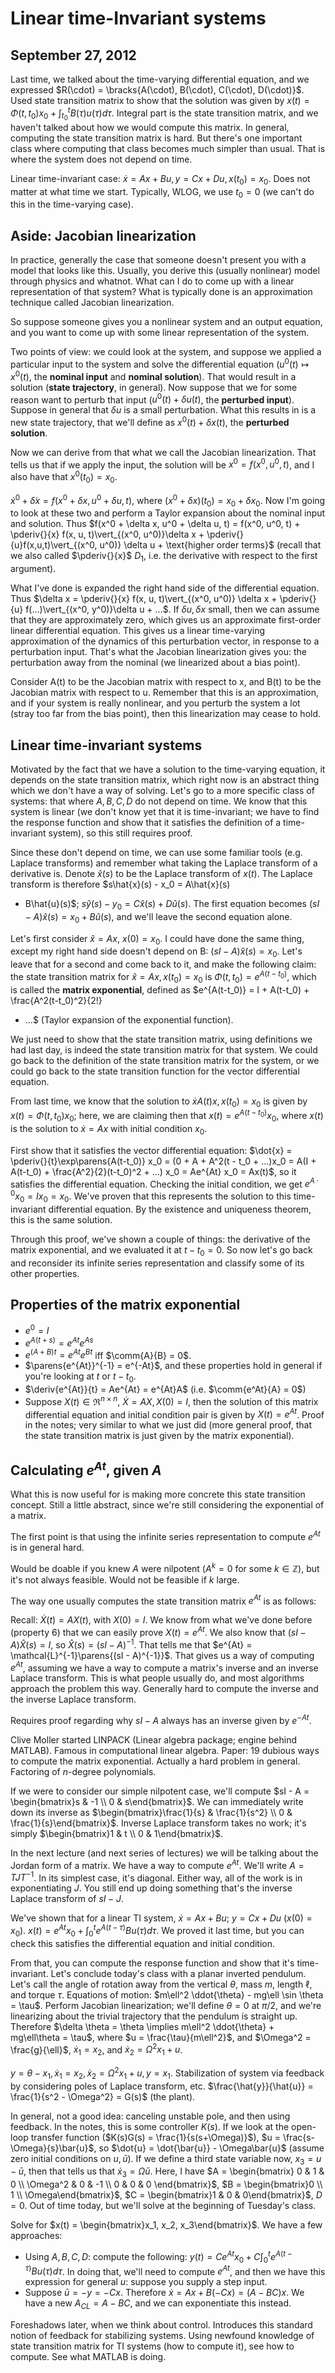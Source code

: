 Linear time-Invariant systems
=============================
September 27, 2012
------------------
Last time, we talked about the time-varying differential equation, and we
expressed $R(\cdot) = \bracks{A(\cdot), B(\cdot), C(\cdot),
D(\cdot)}$. Used state transition matrix to show that the solution was
given by $x(t) = \Phi(t, t_0) x_0 + \int_{t_0}^t B(\tau) u(\tau)
d\tau$. Integral part is the state transition matrix, and we haven't
talked about how we would compute this matrix. In general, computing the
state transition matrix is hard. But there's one important class where
computing that class becomes much simpler than usual. That is where the
system does not depend on time.

Linear time-invariant case: $\dot{x} = Ax + Bu, y = Cx + Du, x(t_0) =
x_0$. Does not matter at what time we start. Typically, WLOG, we use $t_0 =
0$ (we can't do this in the time-varying case).

Aside: Jacobian linearization
-----------------------------
In practice, generally the case that someone
doesn't present you with a model that looks like this. Usually, you derive
this (usually nonlinear) model through physics and whatnot. What can I do
to come up with a linear representation of that system? What is typically
done is an approximation technique called Jacobian linearization.

So suppose someone gives you a nonlinear system and an output equation,
and you want to come up with some linear representation of the system.

Two points of view: we could look at the system, and suppose we applied a
particular input to the system and solve the differential equation
($u^0(t) \mapsto x^0(t)$, the **nominal input** and **nominal
solution**). That would result in a solution (**state trajectory**, in
general). Now suppose that we for some reason want to perturb that input
($u^0(t) + \delta u(t)$, the **perturbed input**). Suppose in general
that $\delta u$ is a small perturbation. What this results in is a new
state trajectory, that we'll define as $x^0(t) + \delta x(t)$, the
**perturbed solution**.

Now we can derive from that what we call the Jacobian linearization. That
tells us that if we apply the input, the solution will be $x^0 =
f(x^0, u^0, t)$, and I also have that $x^0(t_0) = x_0$.

$\dot{x}^0 + \dot{\delta}x = f(x^0 + \delta x, u^0 + \delta u, t)$, where
$(x^0 + \delta x)(t_0) = x_0 + \delta x_0$. Now I'm going to look at these
two and perform a Taylor expansion about the nominal input and
solution. Thus $f(x^0 + \delta x, u^0 + \delta u, t) = f(x^0, u^0, t) +
\pderiv{}{x} f(x, u, t)\vert_{(x^0, u^0)}\delta x +
\pderiv{}{u}f(x,u,t)\vert_{(x^0, u^0)} \delta u + \text{higher order
terms}$ (recall that we also called $\pderiv{}{x}$ $D_1$, i.e. the
derivative with respect to the first argument).

What I've done is expanded the right hand side of the differential
equation. Thus $\delta x = \pderiv{}{x} f(x, u, t)\vert_{(x^0, u^0)} \delta
x + \pderiv{}{u} f(...)\vert_{(x^0, y^0)}\delta u + ...$. If $\delta u,
\delta x$ small, then we can assume that they are approximately zero, which
gives us an approximate first-order linear differential equation. This
gives us a linear time-varying approximation of the dynamics of this
perturbation vector, in response to a perturbation input. That's what the
Jacobian linearization gives you: the perturbation away from the nominal
(we linearized about a bias point).

Consider A(t) to be the Jacobian matrix with respect to x, and B(t) to be
the Jacobian matrix with respect to u. Remember that this is an
approximation, and if your system is really nonlinear, and you perturb the
system a lot (stray too far from the bias point), then this linearization
may cease to hold.

Linear time-invariant systems
-----------------------------
Motivated by the fact that we have a solution to the time-varying equation,
it depends on the state transition matrix, which right now is an abstract
thing which we don't have a way of solving. Let's go to a more specific
class of systems: that where $A, B, C, D$ do not depend on time. We know
that this system is linear (we don't know yet that it is time-invariant; we
have to find the response function and show that it satisfies the
definition of a time-invariant system), so this still requires proof.

Since these don't depend on time, we can use some familiar tools
(e.g. Laplace transforms) and remember what taking the Laplace transform of
a derivative is. Denote $\hat{x}(s)$ to be the Laplace transform of
$x(t)$. The Laplace transform is therefore $s\hat{x}(s) - x_0 = A\hat{x}(s)
+ B\hat{u}(s)$; $s\hat{y}(s) - y_0 = C\hat{x}(s) + D\hat{u}(s)$. The first
equation becomes $(sI - A)\hat{x}(s) = x_0 + B\hat{u}(s)$, and we'll leave
the second equation alone.

Let's first consider $\hat{x} = Ax$, $x(0) = x_0$. I could have done the
same thing, except my right hand side doesn't depend on B: $(sI -
A)\hat{x}(s) = x_0$. Let's leave that for a second and come back to it, and
make the following claim: the state transition matrix for $\hat{x} = Ax,
x(t_0) = x_0$ is $\Phi(t,t_0) = e^{A(t-t_0)}$, which is called the **matrix
exponential**, defined as $e^{A(t-t_0)} = I + A(t-t_0) + \frac{A^2(t-t_0)^2}{2!}
+ ...$ (Taylor expansion of the exponential function).

We just need to show that the state transition matrix, using definitions we
had last day, is indeed the state transition matrix for that system. We
could go back to the definition of the state transition matrix for the
system, or we could go back to the state transition function for the vector
differential equation.

From last time, we know that the solution to $\dot{x}A(t)x, x(t_0) = x_0$
is given by $x(t) = \Phi(t, t_0)x_0$; here, we are claiming then that $x(t)
= e^{A(t - t_0)} x_0$, where $x(t)$ is the solution to $\dot{x} = Ax$ with
initial condition $x_0$.

First show that it satisfies the vector differential equation: $\dot{x} =
\pderiv{}{t}\exp\parens{A(t-t_0)} x_0 = (0 + A + A^2(t - t_0 + ...)x_0 =
A(I + A(t-t_0) + \frac{A^2}{2}(t-t_0)^2 + ...) x_0 = Ae^{At} x_0 = Ax(t)$,
so it satisfies the differential equation. Checking the initial condition,
we get $e^{A \cdot 0}x_0 = I x_0 = x_0$. We've proven that this represents
the solution to this time-invariant differential equation. By the existence
and uniqueness theorem, this is the same solution.

Through this proof, we've shown a couple of things: the derivative of the
matrix exponential, and we evaluated it at $t-t_0=0$. So now let's go back
and reconsider its infinite series representation and classify some of its
other properties.

Properties of the matrix exponential
------------------------------------

* $e^0 = I$
* $e^{A(t+s)} = e^{At}e^{As}$
* $e^{(A+B)t} = e^{At}e^{Bt}$ iff $\comm{A}{B} = 0$.
* $\parens{e^{At}}^{-1} = e^{-At}$, and these properties hold in general if
  you're looking at $t$ or $t - t_0$.
* $\deriv{e^{At}}{t} = Ae^{At} = e^{At}A$ (i.e. $\comm{e^At}{A} = 0$)
* Suppose $X(t) \in \Re^{n \times n}$, $\dot{X} = AX, X(0) = I$, then the
  solution of this matrix differential equation and initial condition pair
  is given by $X(t) = e^{At}$. Proof in the notes; very similar to what we
  just did (more general proof, that the state transition matrix is just
  given by the matrix exponential).

Calculating $e^{At}$, given $A$
-------------------------------

What this is now useful for is making more concrete this state transition
concept. Still a little abstract, since we're still considering the
exponential of a matrix.

The first point is that using the infinite series representation to compute
$e^{At}$ is in general hard.

Would be doable if you knew $A$ were nilpotent ($A^k = 0$ for some $k \in
\mathbb{Z}$), but it's not always feasible. Would not be feasible if $k$
large.

The way one usually computes the state transition matrix $e^{At}$ is as
follows:

Recall: $\dot{X}(t) = AX(t)$, with $X(0) = I$. We know from what we've done
before (property 6) that we can easily prove $X(t) = e^{At}$. We also know
that $(sI - A)\hat{X}(s) = I$, so $\hat{X}(s) = (sI - A)^{-1}$. That tells
me that $e^{At} = \mathcal{L}^{-1}\parens{(sI - A)^{-1}}$. That gives us a
way of computing $e^{At}$, assuming we have a way to compute a matrix's
inverse and an inverse Laplace transform. This is what people usually do,
and most algorithms approach the problem this way. Generally hard to
compute the inverse and the inverse Laplace transform.

Requires proof regarding why $sI - A$ always has an inverse given by
$e^{-At}$.

Clive Moller started LINPACK (Linear algebra package; engine behind
MATLAB). Famous in computational linear algebra. Paper: 19 dubious ways to
compute the matrix exponential. Actually a hard problem in
general. Factoring of $n$-degree polynomials.

If we were to consider our simple nilpotent case, we'll compute $sI - A =
\begin{bmatrix}s & -1 \\ 0 & s\end{bmatrix}$. We can immediately write down
its inverse as $\begin{bmatrix}\frac{1}{s} & \frac{1}{s^2} \\ 0 &
\frac{1}{s}\end{bmatrix}$. Inverse Laplace transform takes no work; it's
simply $\begin{bmatrix}1 & t \\ 0 & 1\end{bmatrix}$.

In the next lecture (and next series of lectures) we will be talking about
the Jordan form of a matrix. We have a way to compute $e^{At}$. We'll write
$A = TJT^{-1}$. In its simplest case, it's diagonal. Either way, all of the
work is in exponentiating $J$. You still end up doing something that's the
inverse Laplace transform of $sI - J$.

We've shown that for a linear TI system, $\dot{x} = Ax + Bu$; $y = Cx + Du$
($x(0) = x_0$). $x(t) = e^{At}x_0 + \int_0^t e^{A(t-\tau)} Bu(\tau)
d\tau$. We proved it last time, but you can check this satisfies the
differential equation and initial condition.

From that, you can compute the response function and show that it's
time-invariant. Let's conclude today's class with a planar inverted
pendulum. Let's call the angle of rotation away from the vertical $\theta$,
mass $m$, length $\ell$, and torque $\tau$. Equations of motion: $m\ell^2
\ddot{\theta} - mg\ell \sin \theta = \tau$. Perform Jacobian
linearization; we'll define $\theta = 0$ at $\pi/2$, and we're linearizing
about the trivial trajectory that the pendulum is straight up. Therefore
$\delta \theta = \theta \implies m\ell^2 \ddot{\theta} + mg\ell\theta
= \tau$, where $u = \frac{\tau}{m\ell^2}$, and $\Omega^2 = \frac{g}{\ell}$,
$\dot{x}_1 = x_2$, and $\dot{x}_2 = \Omega^2 x_1 + u$.

$y = \theta - x_1, \dot{x}_1 = x_2, \dot{x}_2 = \Omega^2 x_1 + u, y =
x_1$. Stabilization of system via feedback by considering poles of Laplace
transform, etc. $\frac{\hat{y}}{\hat{u}} = \frac{1}{s^2 - \Omega^2} =
G(s)$ (the plant).

In general, not a good idea: canceling unstable pole, and then using
feedback. In the notes, this is some controller $K(s)$. If we look at the
open-loop transfer function ($K(s)G(s) = \frac{1}{s(s+\Omega)}$), $u =
\frac{s-\Omega}{s}\bar{u}$, so $\dot{u} = \dot{\bar{u}} - \Omega\bar{u}$
(assume zero initial conditions on $u, \bar{u}$). If we define a third
state variable now, $x_3 = u - \bar{u}$, then that tells us that $\dot{x}_3
= \Omega \bar{u}$. Here, I have $A = \begin{bmatrix} 0 & 1 & 0 \\ \Omega^2
& 0 & -1 \\ 0 & 0 & 0 \end{bmatrix}$, $B = \begin{bmatrix}0 \\ 1 \\
\Omega\end{bmatrix}$, $C = \begin{bmatrix}1 & 0 & 0\end{bmatrix}$, $D =
0$. Out of time today, but we'll solve at the beginning of Tuesday's class.

Solve for $x(t) = \begin{bmatrix}x_1, x_2, x_3\end{bmatrix}$. We have a few
approaches:

* Using $A,B,C,D$: compute the following: $y(t) = Ce^{At} x_0 + C\int_0^t
  e^{A(t - \tau)}Bu(\tau) d\tau$. In doing that, we'll need to compute
  $e^{At}$, and then we have this expression for general $u$: suppose you
  supply a step input.
* Suppose $\bar{u} = -y = -Cx$. Therefore $\dot{x} = Ax + B(-Cx) = (A -
  BC)x$. We have a new $A_{CL} = A - BC$, and we can exponentiate this
  instead.

Foreshadows later, when we think about control. Introduces this standard
notion of feedback for stabilizing systems. Using newfound knowledge of
state transition matrix for TI systems (how to compute it), see how to
compute. See what MATLAB is doing.
